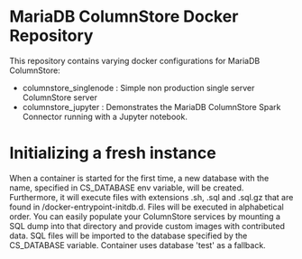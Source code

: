 # MariaDB ColumnStore Docker Repository
This repository contains varying docker configurations for MariaDB ColumnStore:
- columnstore_singlenode : Simple non production single server ColumnStore server
- columnstore_jupyter : Demonstrates the MariaDB ColumnStore Spark Connector running with a Jupyter notebook.

# Initializing a fresh instance
When a container is started for the first time, a new database with the name, specified in CS_DATABASE env variable, will be created. Furthermore, it will execute files with extensions .sh, .sql and .sql.gz that are found in /docker-entrypoint-initdb.d. Files will be executed in alphabetical order. You can easily populate your ColumnStore services by mounting a SQL dump into that directory and provide custom images with contributed data. SQL files will be imported to the database specified by the CS_DATABASE variable. Container uses database 'test' as a fallback.

